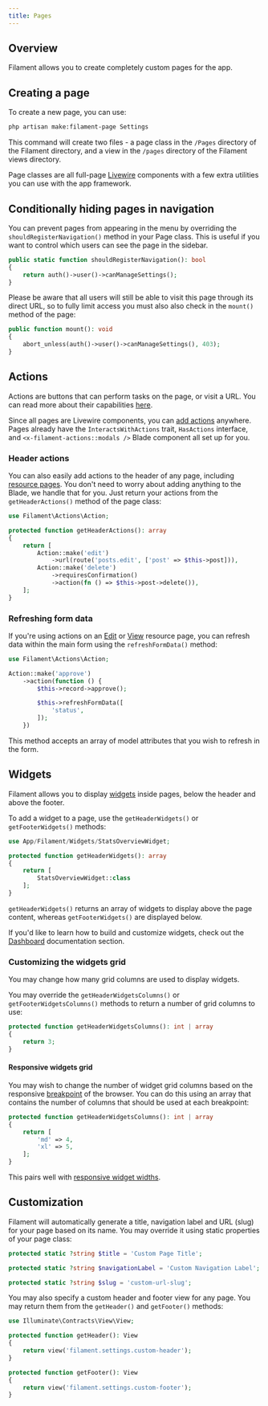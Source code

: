 ```yaml
---
title: Pages
---
```


## Overview

Filament allows you to create completely custom pages for the app.

## Creating a page

To create a new page, you can use:

```bash
php artisan make:filament-page Settings
```

This command will create two files - a page class in the `/Pages` directory of the Filament directory, and a view in the `/pages` directory of the Filament views directory.

Page classes are all full-page [Livewire](https://laravel-livewire.com) components with a few extra utilities you can use with the app framework.

## Conditionally hiding pages in navigation

You can prevent pages from appearing in the menu by overriding the `shouldRegisterNavigation()` method in your Page class. This is useful if you want to control which users can see the page in the sidebar.

```php
public static function shouldRegisterNavigation(): bool
{
    return auth()->user()->canManageSettings();
}
```

Please be aware that all users will still be able to visit this page through its direct URL, so to fully limit access you must also also check in the `mount()` method of the page:

```php
public function mount(): void
{
    abort_unless(auth()->user()->canManageSettings(), 403);
}
```

## Actions

Actions are buttons that can perform tasks on the page, or visit a URL. You can read more about their capabilities [here](../actions).

Since all pages are Livewire components, you can [add actions](../actions/adding-an-action-to-a-livewire-component#adding-the-action) anywhere. Pages already have the `InteractsWithActions` trait, `HasActions` interface, and `<x-filament-actions::modals />` Blade component all set up for you.

### Header actions

You can also easily add actions to the header of any page, including [resource pages](resources). You don't need to worry about adding anything to the Blade, we handle that for you. Just return your actions from the `getHeaderActions()` method of the page class:

```php
use Filament\Actions\Action;

protected function getHeaderActions(): array
{
    return [
        Action::make('edit')
            ->url(route('posts.edit', ['post' => $this->post])),
        Action::make('delete')
            ->requiresConfirmation()
            ->action(fn () => $this->post->delete()),
    ];
}
```

### Refreshing form data

If you're using actions on an [Edit](resources/editing-records) or [View](resources/viewing-records) resource page, you can refresh data within the main form using the `refreshFormData()` method:

```php
use Filament\Actions\Action;

Action::make('approve')
    ->action(function () {
        $this->record->approve();

        $this->refreshFormData([
            'status',
        ]);
    })
```

This method accepts an array of model attributes that you wish to refresh in the form.

## Widgets

Filament allows you to display [widgets](dashboard) inside pages, below the header and above the footer.

To add a widget to a page, use the `getHeaderWidgets()` or `getFooterWidgets()` methods:

```php
use App/Filament/Widgets/StatsOverviewWidget;

protected function getHeaderWidgets(): array
{
    return [
        StatsOverviewWidget::class
    ];
}
```

`getHeaderWidgets()` returns an array of widgets to display above the page content, whereas `getFooterWidgets()` are displayed below.

If you'd like to learn how to build and customize widgets, check out the [Dashboard](dashboard) documentation section.

### Customizing the widgets grid

You may change how many grid columns are used to display widgets.

You may override the `getHeaderWidgetsColumns()` or `getFooterWidgetsColumns()` methods to return a number of grid columns to use:

```php
protected function getHeaderWidgetsColumns(): int | array
{
    return 3;
}
```

#### Responsive widgets grid

You may wish to change the number of widget grid columns based on the responsive [breakpoint](https://tailwindcss.com/docs/responsive-design#overview) of the browser. You can do this using an array that contains the number of columns that should be used at each breakpoint:

```php
protected function getHeaderWidgetsColumns(): int | array
{
    return [
        'md' => 4,
        'xl' => 5,
    ];
}
```

This pairs well with [responsive widget widths](dashboard#responsive-widget-widths).


## Customization

Filament will automatically generate a title, navigation label and URL (slug) for your page based on its name. You may override it using static properties of your page class:

```php
protected static ?string $title = 'Custom Page Title';

protected static ?string $navigationLabel = 'Custom Navigation Label';

protected static ?string $slug = 'custom-url-slug';
```

You may also specify a custom header and footer view for any page. You may return them from the `getHeader()` and `getFooter()` methods:

```php
use Illuminate\Contracts\View\View;

protected function getHeader(): View
{
    return view('filament.settings.custom-header');
}

protected function getFooter(): View
{
    return view('filament.settings.custom-footer');
}
```
